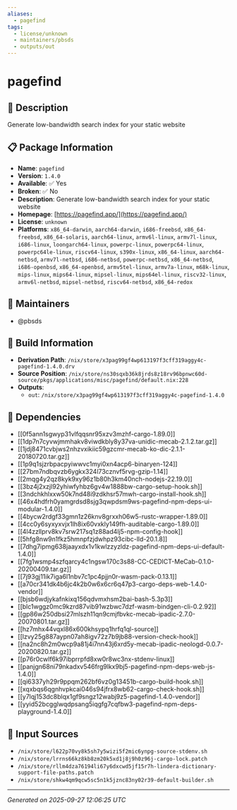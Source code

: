 ```yaml
---
aliases:
  - pagefind
tags:
  - license/unknown
  - maintainers/pbsds
  - outputs/out
---
```


# pagefind

## 📝 Description

Generate low-bandwidth search index for your static website

## 📋 Package Information

- **Name**: `pagefind`
- **Version**: `1.4.0`
- **Available**: ✅ Yes
- **Broken**: ✅ No
- **Description**: Generate low-bandwidth search index for your static website
- **Homepage**: [https://pagefind.app/](https://pagefind.app/)
- **License**: `unknown`
- **Platforms**: `x86_64-darwin`, `aarch64-darwin`, `i686-freebsd`, `x86_64-freebsd`, `x86_64-solaris`, `aarch64-linux`, `armv6l-linux`, `armv7l-linux`, `i686-linux`, `loongarch64-linux`, `powerpc-linux`, `powerpc64-linux`, `powerpc64le-linux`, `riscv64-linux`, `s390x-linux`, `x86_64-linux`, `aarch64-netbsd`, `armv7l-netbsd`, `i686-netbsd`, `powerpc-netbsd`, `x86_64-netbsd`, `i686-openbsd`, `x86_64-openbsd`, `armv5tel-linux`, `armv7a-linux`, `m68k-linux`, `mips-linux`, `mips64-linux`, `mipsel-linux`, `mips64el-linux`, `riscv32-linux`, `armv6l-netbsd`, `mipsel-netbsd`, `riscv64-netbsd`, `x86_64-redox`
## 👥 Maintainers

- @pbsds


## 🔧 Build Information

- **Derivation Path**: `/nix/store/x3pag99gf4wp613197f3cff319aggy4c-pagefind-1.4.0.drv`
- **Source Position**: `/nix/store/ns30sqxb36k8jrds8z18rv96bpnwc60d-source/pkgs/applications/misc/pagefind/default.nix:228`
- **Outputs**:
  - `out`:  `/nix/store/x3pag99gf4wp613197f3cff319aggy4c-pagefind-1.4.0`

## 🔗 Dependencies

- [[0f5ann1sgwyp31vlfqqsnr95xzv3mzhf-cargo-1.89.0]]
- [[1dp7n7cyvwjmmhakv8viwdkbly8y37va-unidic-mecab-2.1.2.tar.gz]]
- [[1jdj8471cvbjws2nhzvxikiic59gzcmr-mecab-ko-dic-2.1.1-20180720.tar.gz]]
- [[1p9q1sjzrbpacpyiwwvc1myi0xn4acp6-binaryen-124]]
- [[27bm7ndbqvzb6ygkx324l73cznvf5rvg-gzip-1.14]]
- [[2mqg4y2qz8kyk9xy96z1b80h3km40nch-nodejs-22.19.0]]
- [[3bz4j2xzjl92yhiwfyhbz6gv4w1888bw-cargo-setup-hook.sh]]
- [[3ndchkhlxxw50k7nd48i9zdkhsr57mwh-cargo-install-hook.sh]]
- [[46x4hdfrh0yamgrdsd8sjg3qwpdsm9ws-pagefind-npm-deps-ui-modular-1.4.0]]
- [[4bycw2rdgf33gmn1z26knv8grxxh06w5-rustc-wrapper-1.89.0]]
- [[4cc0y6syxyxvjx1lh8ix60vxkly149fh-auditable-cargo-1.89.0]]
- [[4l4zzllprv8kv7srw217sq1z88ad4lj5-npm-config-hook]]
- [[5hfg8nw9n1fkz5hmnpfzjdwhpz93cibc-lld-20.1.8]]
- [[7dhg7ipmg638jaayxdx1v1kwlzzyzldz-pagefind-npm-deps-ui-default-1.4.0]]
- [[7fg1wsmp4szfqarcy4c1ngsw170c3s88-CC-CEDICT-MeCab-0.1.0-20200409.tar.gz]]
- [[7j93gj11ik7iga6l1nbv7c1pc4pjjn0r-wasm-pack-0.13.1]]
- [[a70cr341dk4b6jc4k2b0w6x6cr6q47p3-cargo-deps-web-1.4.0-vendor]]
- [[bjsb6wdjykafnkixq156qdvmxhsm2bai-bash-5.3p3]]
- [[blc1wggz0mc9kzrd87vib91wzbwc7dzf-wasm-bindgen-cli-0.2.92]]
- [[gp86w250dbsi27mlszh11qn9cmjfbvkc-mecab-ipadic-2.7.0-20070801.tar.gz]]
- [[hz7mhx44vqxl86x600khsypq1hrfq1ql-source]]
- [[lzvy25g887aypn07ah8igv72z7b9jb88-version-check-hook]]
- [[na2nc8h2m0wcp9a81j4i7nn43j6xrd5y-mecab-ipadic-neologd-0.0.7-20200820.tar.gz]]
- [[p76r0cwlf6k97ibprrpfd8xw0r8wc3nx-stdenv-linux]]
- [[panjgn68ni79nkadxv546frg9lkx9bj5-pagefind-npm-deps-web-js-1.4.0]]
- [[qi6337yh29r9ppqm262bf6vz0g13451b-cargo-build-hook.sh]]
- [[xqxbqs6qgnhvpkcai046s94jfrx8wb62-cargo-check-hook.sh]]
- [[y7lqj153dc8blqx1gf9sngz12wabj9z5-pagefind-1.4.0-vendor]]
- [[yyid52bcgglwqdpsang5iqgfg7cqfbw3-pagefind-npm-deps-playground-1.4.0]]

## 📁 Input Sources

- `/nix/store/l622p70vy8k5sh7y5wizi5f2mic6ynpg-source-stdenv.sh`
- `/nix/store/lrrns66kz8kb8zm20k5xd1j8j9h0z96j-cargo-lock.patch`
- `/nix/store/rllm4dza76194li67y6dxcwd5jf15r7h-lindera-dictionary-support-file-paths.patch`
- `/nix/store/shkw4qm9qcw5sc5n1k5jznc83ny02r39-default-builder.sh`

---
*Generated on 2025-09-27 12:06:25 UTC*
